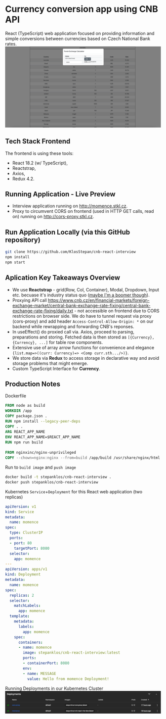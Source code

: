 # Currency conversion app using CNB API

React (TypeScript) web application focused on providing information and simple conversions between currencies based on Czech National Bank rates. 
![Screen from running app](screen-running-app.png "screen-running-app")
## Tech Stack Frontend
The frontend is using these tools:
- React 18.2 (w/ TypeScript),
- Reactstrap,
- Axios,
- Redux 4.2.

## Running Application - Live Preview
- Interview application running on http://momence.stkl.cz.
- Proxy to circumvent CORS on frontend (used in HTTP GET calls, read on) running on http://cors-proxy.stkl.cz.

## Run Application Locally (via this GitHub repository)
```bash
git clone https://github.com/KlosStepan/cnb-react-interview
npm install
npm start
```

## Aplication Key Takeaways Overview
- We use **Reactstrap**  - grid(Row, Col, Container), Modal, Dropdown, Input etc. becuase it's industry status quo ([maybe I'm a boomer though](https://mui.com)).
- Proxying API call https://www.cnb.cz/en/financial-markets/foreign-exchange-market/central-bank-exchange-rate-fixing/central-bank-exchange-rate-fixing/daily.txt - not accessible on frontend due to CORS restrictions on browser side. We do have to tunnel request via proxy (cors-proxy) and add header `Access-Control-Allow-Origin: *` on our backend while rewrapping and forwarding CNB's reponses.
- In useEffect() do proxied call via. Axios, proceed to parsing, preparations and storing. Fetched data is then stored as `[{Currency}, {Currency}, ...]` for table row components.
- Extensive use of array arrow functions for convenience and elegance `{list.map=>((curr: Currency)=> <Comp curr.sth.../>)}`.
- We store data via **Redux** to access storage in declarative way and avoid storage problems that might emerge. 
- Custom TypeScript Interface for **Currency**.

## Production Notes
Dockerfile
```Dockerfile
FROM node as build
WORKDIR /app
COPY package.json .
RUN npm install --legacy-peer-deps
COPY . .
ARG REACT_APP_NAME
ENV REACT_APP_NAME=$REACT_APP_NAME
RUN npm run build

FROM nginxinc/nginx-unprivileged
COPY --chown=nginx:nginx --from=build /app/build /usr/share/nginx/html
```
Run to `build image` and `push image`
```zsh
docker build -t stepanklos/cnb-react-interview .
docker push stepanklos/cnb-react-interview
```
Kubernetes `Service`+`Deployment` for this React web application (two replicas)
```yaml
apiVersion: v1
kind: Service
metadata:
  name: momence
spec:
  type: ClusterIP
  ports:
  - port: 80
    targetPort: 8080
  selector:
    app: momence
---
apiVersion: apps/v1
kind: Deployment
metadata:
  name: momence
spec:
  replicas: 2
  selector:
    matchLabels:
      app: momence
  template:
    metadata:
      labels:
        app: momence
    spec:
      containers:
      - name: momence
        image: stepanklos/cnb-react-interview:latest
        ports:
        - containerPort: 8080
        env:
        - name: MESSAGE
          value: Hello from momence Deployment!
```
Running Deployments in our Kubernetes Cluster
![DOKS Cluster design](screen-running-deployments.png "doks-cluster-design")